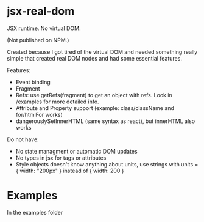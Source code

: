 # jsx-real-dom

JSX runtime. No virtual DOM.

(Not published on NPM.)

Created because I got tired of the virtual DOM and needed something really simple that created real DOM nodes and had some essential features.

Features:

-   Event binding
-   Fragment
-   Refs: use getRefs(fragment) to get an object with refs. Look in /examples for more detailed info.
-   Attribute and Property support (example: class/className and for/htmlFor works)
-   dangerouslySetInnerHTML (same syntax as react), but innerHTML also works

Do not have:

-   No state managment or automatic DOM updates
-   No types in jsx for tags or attributes
-   Style objects doesn't know anything about units, use strings with units = { width: "200px" } instead of { width: 200 }

# Examples

In the examples folder
